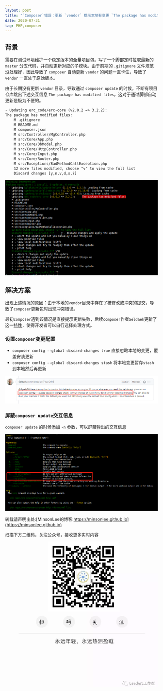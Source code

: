 ```yaml
---
layout: post
title: "`Composer`错误：更新 `vendor` 提示本地有变更 `The package has modified files`"
date: 2020-07-31
tag: PHP,composer
---
```

## 背景
需要在测试环境维护一个稳定版本的全量项目包。写了一个脚部定时拉取最新的 `master` 分支代码，并自动更新对应的子模块。由于前期的 `.gitignore` 文件规范没处理好，因此导致了 `composer` 自动更新 `vendor` 的问题一直卡住，导致了 `vendor` 一直处于原始版本。

由于长期没有更新 `vendor` 目录，导致通过 `composer update` 的时候，不断有项目仓库跳出下述交互信息 `The package has modified files`，这对于通过脚部自动更新是极为不便的。 

```shell
- Updating erc_code/erc-core (v2.0.2 => 3.2.2):     
The package has modified files:
    M .gitignore
    M README.md
    M composer.json
    M src/Controller/MgController.php
    M src/Core/App.php
    M src/Core/DbModel.php
    M src/Core/HttpController.php
    M src/Core/Input.php
    M src/Core/Router.php
    M src/Exceptions/BadMethodCallException.php
    12 more files modified, choose "v" to view the full list
    Discard changes [y,n,v,d,s,?]
```

![when composer update show errors: package has modified files](/images/article/composer-update-error-package-has-modified-files.png)

## 解决方案
出现上述情况的原因：由于本地的`vendor`目录中存在了被修改或冲突的提交，导致了`composer`更新包时出现冲突错误。

最初`composer`遇到该情况是直接提示更新失败，后续`composer`作者`Seldaek`更新了这一[特性](https://github.com/composer/composer/pull/1188)，使得开发者可以自行选择处理方式。
### 设置`composer`变更配置
- `composer config --global discard-changes true` 直接忽略本地的变更，覆盖安装更新
- `composer config --global discard-changes stash` 将本地变更暂存`stash`到本地然后再更新

![composer-config-discard-changes](/images/article/composer-config-discard-changes.png)

### 屏蔽`composer update`交互信息
`composer update` 的时候添加 `-n` 参数，可以屏蔽弹出的交互信息

![composer-options-not-ask-interactive-question](/images/article/composer-options-not-ask-interactive-question.png)


转载请声明出处:[MinsonLee的博客:https://minsonlee.github.io](https://minsonlee.github.io)

扫描下方二维码，关注公众号，接收更多实时内容
![关注公众号：Leaders工作室](/images/article/WeChat/Leaders.png)